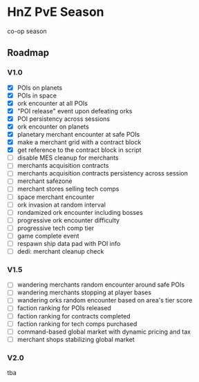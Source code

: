 # HnZ PvE Season

co-op season

## Roadmap

### V1.0

- [x] POIs on planets
- [x] POIs in space
- [x] ork encounter at all POIs
- [x] "POI release" event upon defeating orks
- [x] POI persistency across sessions
- [x] ork encounter on planets
- [x] planetary merchant encounter at safe POIs
- [x] make a merchant grid with a contract block
- [x] get reference to the contract block in script
- [ ] disable MES cleanup for merchants
- [ ] merchants acquisition contracts
- [ ] merchants acquisition contracts persistency across session
- [ ] merchant safezone
- [ ] merchant stores selling tech comps
- [ ] space merchant encounter
- [ ] ork invasion at random interval
- [ ] rondamized ork encounter including bosses
- [ ] progressive ork encounter difficulty
- [ ] progressive tech comp tier
- [ ] game complete event
- [ ] respawn ship data pad with POI info
- [ ] dedi: merchant cleanup check

### V1.5

- [ ] wandering merchants random encounter around safe POIs
- [ ] wandering merchants stopping at player bases
- [ ] wandering orks random encounter based on area's tier score
- [ ] faction ranking for POIs released
- [ ] faction ranking for contracts completed
- [ ] faction ranking for tech comps purchased
- [ ] command-based global market with dynamic pricing and tax
- [ ] merchant shops stabilizing global market

### V2.0

tba
